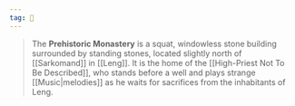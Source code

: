 ```yaml
---
tag: 🕍
---
```

> The **Prehistoric Monastery** is a squat, windowless stone building surrounded by standing stones, located slightly north of [[Sarkomand]] in [[Leng]]. It is the home of the [[High-Priest Not To Be Described]], who stands before a well and plays strange [[Music|melodies]] as he waits for sacrifices from the inhabitants of Leng.







